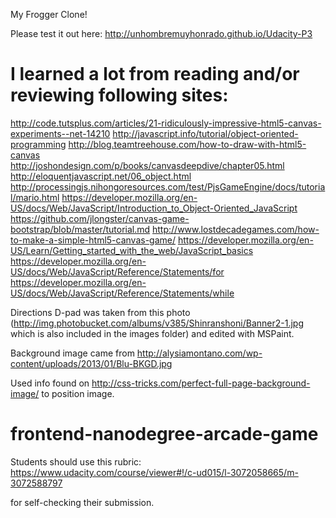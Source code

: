 My Frogger Clone!

Please test it out here:
http://unhombremuyhonrado.github.io/Udacity-P3

I learned a lot from reading and/or reviewing following sites: 
==============================================================
http://code.tutsplus.com/articles/21-ridiculously-impressive-html5-canvas-experiments--net-14210 
http://javascript.info/tutorial/object-oriented-programming 
http://blog.teamtreehouse.com/how-to-draw-with-html5-canvas	 
http://joshondesign.com/p/books/canvasdeepdive/chapter05.html
http://eloquentjavascript.net/06_object.html
http://processingjs.nihongoresources.com/test/PjsGameEngine/docs/tutorial/mario.html
https://developer.mozilla.org/en-US/docs/Web/JavaScript/Introduction_to_Object-Oriented_JavaScript
https://github.com/jlongster/canvas-game-bootstrap/blob/master/tutorial.md
http://www.lostdecadegames.com/how-to-make-a-simple-html5-canvas-game/
https://developer.mozilla.org/en-US/Learn/Getting_started_with_the_web/JavaScript_basics
https://developer.mozilla.org/en-US/docs/Web/JavaScript/Reference/Statements/for
https://developer.mozilla.org/en-US/docs/Web/JavaScript/Reference/Statements/while

Directions D-pad was taken from this photo (http://img.photobucket.com/albums/v385/Shinranshoni/Banner2-1.jpg which is also included in the images folder) and edited with MSPaint. 

Background image came from http://alysiamontano.com/wp-content/uploads/2013/01/Blu-BKGD.jpg 

Used info found on http://css-tricks.com/perfect-full-page-background-image/ to position image.  


frontend-nanodegree-arcade-game
===============================

Students should use this rubric: https://www.udacity.com/course/viewer#!/c-ud015/l-3072058665/m-3072588797

for self-checking their submission.
